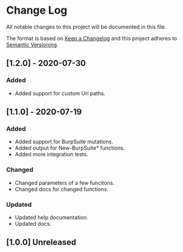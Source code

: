 # Change Log

All notable changes to this project will be documented in this file.

The format is based on [Keep a Changelog](http://keepachangelog.com/)
and this project adheres to [Semantic Versioning](http://semver.org/).

## [1.2.0] - 2020-07-30

### Added

- Added support for custom Uri paths.

## [1.1.0] - 2020-07-19

### Added

- Added support for BurpSuite mutations.
- Added output for New-BurpSuite* functions.
- Added more integration tests.

### Changed

- Changed parameters of a few funcitons.
- Changed docs for changed functions.

### Updated

- Updated help documentation.
- Updated docs.

## [1.0.0] Unreleased
